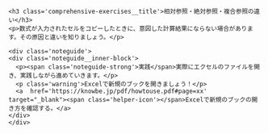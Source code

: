 ```custom-contents<h3 class='comprehensive-exercises__title'>相対参照・絶対参照・複合参照の違い</h3>
<p>数式が入力されたセルをコピーしたときに、意図した計算結果にならない場合があります。その原因と違いを知りましょう。</p><div class='noteguide'><div class='noteguide__inner-block'>  <p><span class='noteguide-strong'>実践</span>実際にエクセルのファイルを開き、実践しながら進めていきます。</p>  <p class='warning'>Excelで新規のブックを開きましょう！</p>  <a  href='https://knowbe.jp/pdf/howtouse.pdf#page=xx' target="_blank"><span class='helper-icon'></span>Excelで新規のブックの開き方を確認する。</a></div></div>```
